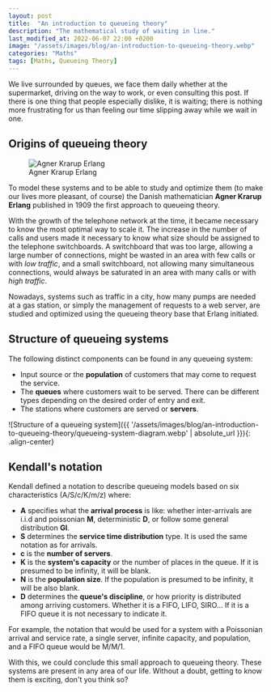```yaml
---
layout: post
title:  "An introduction to queueing theory"
description: "The mathematical study of waiting in line."
last_modified_at: 2022-06-07 22:00 +0200
image: "/assets/images/blog/an-introduction-to-queueing-theory.webp"
categories: "Maths"
tags: [Maths, Queueing Theory]
---
```


We live surrounded by queues, we face them daily whether at the supermarket, driving on the way to work, or even consulting this post. If there is one thing that people especially dislike, it is waiting; there is nothing more frustrating for us than feeling our time slipping away while we wait in one.

## Origins of queueing theory

<figure class="align-left">
  <img src="{{ '/assets/images/blog/an-introduction-to-queueing-theory/erlang.webp' | absolute_url }}" alt="Agner Krarup Erlang">
  <figcaption>Agner Krarup Erlang</figcaption>
</figure>

To model these systems and to be able to study and optimize them (to make our lives more pleasant, of course) the Danish mathematician **Agner Krarup Erlang** published in 1909 the first approach to queueing theory.

With the growth of the telephone network at the time, it became necessary to know the most optimal way to scale it. The increase in the number of calls and users made it necessary to know what size should be assigned to the telephone switchboards. A switchboard that was too large, allowing a large number of connections, might be wasted in an area with few calls or with _low traffic_, and a small switchboard, not allowing many simultaneous connections, would always be saturated in an area with many calls or with _high traffic_.

Nowadays, systems such as traffic in a city, how many pumps are needed at a gas station, or simply the management of requests to a web server, are studied and optimized using the queueing theory base that Erlang initiated.

## Structure of queueing systems

The following distinct components can be found in any queueing system:

- Input source or the **population** of customers that may come to request the service.
- The **queues** where customers wait to be served. There can be different types depending on the desired order of entry and exit.
- The stations where customers are served or **servers**.

![Structure of a queueing system]({{ '/assets/images/blog/an-introduction-to-queueing-theory/queueing-system-diagram.webp' | absolute_url }}){: .align-center}

## Kendall's notation

Kendall defined a notation to describe queueing models based on six characteristics (A/S/c/K/m/z) where:

- **A** specifies what the **arrival process** is like: whether inter-arrivals are i.i.d and poissonian **M**, deterministic **D**, or follow some general distribution **GI**.
- **S** determines the **service time distribution** type. It is used the same notation as for arrivals.
- **c** is the **number of servers**.
- **K** is the **system's capacity** or the number of places in the queue. If it is presumed to be infinity, it will be blank.
- **N** is the **population size**. If the population is presumed to be infinity, it will be also blank.
- **D** determines the **queue's discipline**, or how priority is distributed among arriving customers. Whether it is a FIFO, LIFO, SIRO... If it is a FIFO queue it is not necessary to indicate it.

For example, the notation that would be used for a system with a Poissonian arrival and service rate, a single server, infinite capacity, and population, and a FIFO queue would be M/M/1.

With this, we could conclude this small approach to queueing theory. These systems are present in any area of our life. Without a doubt, getting to know them is exciting, don't you think so?
